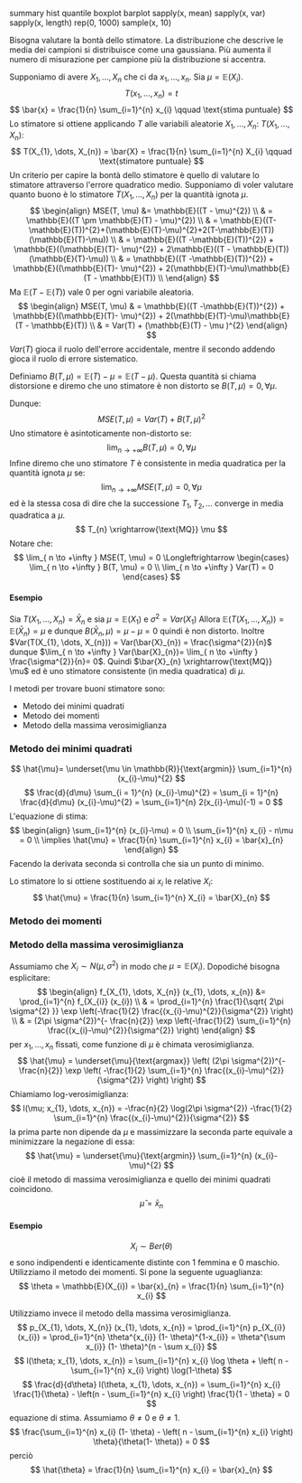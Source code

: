 summary
hist
quantile
boxplot
barplot
sapply(x, mean)
sapply(x, var)
sapply(x, length)
rep(0, 1000)
sample(x, 10)

Bisogna valutare la bontà dello stimatore.
La distribuzione che descrive le media dei campioni si distribuisce come una gaussiana.
Più aumenta il numero di misurazione per campione più la distribuzione si accentra.

Supponiamo di avere $X_{1}, \dots, X_{n}$ che ci da $x_{1}, \dots, x_{n}$. Sia $\mu = \mathbb{E}(X_{i})$.
$$
T(x_{1}, \dots, x_{n}) = t
$$
$$
\bar{x} = \frac{1}{n} \sum_{i=1}^{n} x_{i} \qquad \text{stima puntuale}
$$
Lo stimatore si ottiene applicando $T$ alle variabili aleatorie $X_{1}, \dots, X_{n}$: $T(X_{1}, \dots,X_{n})$:
$$
T(X_{1}, \dots, X_{n}) = \bar{X} = \frac{1}{n} \sum_{i=1}^{n} X_{i} \qquad \text{stimatore puntuale}
$$
Un criterio per capire la bontà dello stimatore è quello di valutare lo stimatore attraverso l'errore quadratico medio.
Supponiamo di voler valutare quanto buono è lo stimatore $T(X_{1}, \dots, X_{n})$ per la quantità ignota $\mu$.
$$
\begin{align}
MSE(T, \mu) &= \mathbb{E}((T - \mu)^{2}) \\
 & = \mathbb{E}((T \pm \mathbb{E}(T) - \mu)^{2}) \\
 & = \mathbb{E}((T- \mathbb{E}(T))^{2}+(\mathbb{E}(T)-\mu)^{2}+2(T-\mathbb{E}(T))(\mathbb{E}(T)-\mu)) \\
 & = \mathbb{E}((T -\mathbb{E}(T))^{2})  + \mathbb{E}((\mathbb{E}(T)- \mu)^{2}) + 2\mathbb{E}((T - \mathbb{E}(T))(\mathbb{E}(T)-\mu)) \\
 & = \mathbb{E}((T -\mathbb{E}(T))^{2})  + \mathbb{E}((\mathbb{E}(T)- \mu)^{2}) + 2(\mathbb{E}(T)-\mu)\mathbb{E}(T - \mathbb{E}(T)) \\
\end{align}
$$
Ma $\mathbb{E}(T - \mathbb{E}(T))$ vale $0$ per ogni variabile aleatoria.
$$
\begin{align}
 MSE(T, \mu) & = \mathbb{E}((T -\mathbb{E}(T))^{2})  + \mathbb{E}((\mathbb{E}(T)- \mu)^{2}) + 2(\mathbb{E}(T)-\mu)\mathbb{E}(T - \mathbb{E}(T)) \\
 & = Var(T) + (\mathbb{E}(T) - \mu )^{2}
\end{align}
$$
$Var(T)$ gioca il ruolo dell'errore accidentale, mentre il secondo addendo gioca il ruolo di errore sistematico.

Definiamo $B(T, \mu) = \mathbb{E}(T)-\mu= \mathbb{E}(T - \mu)$. Questa quantità si chiama distorsione e diremo che uno stimatore è non distorto se $B(T, \mu)= 0, \forall \mu$.

Dunque:
$$
MSE(T, \mu) = Var(T) + B(T, \mu)^{2}
$$
Uno stimatore è asintoticamente non-distorto se:
$$
\lim_{ n \to +\infty } B(T, \mu) = 0, \forall \mu
$$
Infine diremo che uno stimatore $T$ è consistente in media quadratica per la quantità ignota $\mu$ se:
$$
\lim_{ n \to +\infty } MSE(T, \mu) = 0, \forall \mu
$$
ed è la stessa cosa di dire che la successione $T_{1}, T_{2}, \dots$ converge in media quadratica a $\mu$.
$$
T_{n} \xrightarrow{\text{MQ}} \mu
$$
Notare che:
$$
\lim_{ n \to +\infty } MSE(T, \mu) = 0 \Longleftrightarrow \begin{cases}
\lim_{ n \to +\infty } B(T, \mu) = 0 \\
\lim_{ n \to +\infty } Var(T) = 0
\end{cases}
$$
#### Esempio
Sia $T(X_{1}, \dots, X_{n}) = \bar{X}_{n}$ e sia $\mu = \mathbb{E}(X_{1})$ e $\sigma^{2}=Var(X_{1})$
Allora $\mathbb{E}(T(X_{1}, \dots, X_{n}))= \mathbb{E}(\bar{X}_{n}) = \mu$ e dunque $B(\bar{X}_{n}, \mu) = \mu - \mu = 0$ quindi è non distorto.
Inoltre $Var(T(X_{1}, \dots, X_{n})) = Var(\bar{X}_{n}) = \frac{\sigma^{2}}{n}$ dunque $\lim_{ n \to +\infty } Var(\bar{X}_{n})= \lim_{ n \to +\infty } \frac{\sigma^{2}}{n}= 0$.
Quindi $\bar{X}_{n} \xrightarrow{\text{MQ}} \mu$ ed è uno stimatore consistente (in media quadratica) di $\mu$.

I metodi per trovare buoni stimatore sono:
- Metodo dei minimi quadrati
- Metodo dei momenti
- Metodo della massima verosimiglianza

### Metodo dei minimi quadrati
$$
\hat{\mu}=  \underset{\mu \in \mathbb{R}}{\text{argmin}} \sum_{i=1}^{n} (x_{i}-\mu)^{2}
$$
$$
\frac{d}{d\mu} \sum_{i = 1}^{n} (x_{i}-\mu)^{2} = \sum_{i = 1}^{n} \frac{d}{d\mu} (x_{i}-\mu)^{2} = \sum_{i=1}^{n} 2(x_{i}-\mu)(-1) = 0
$$
L'equazione di stima:
$$
\begin{align}
\sum_{i=1}^{n}  (x_{i}-\mu) = 0 \\
\sum_{i=1}^{n} x_{i} - n\mu = 0 \\
\implies \hat{\mu} = \frac{1}{n} \sum_{i=1}^{n} x_{i} = \bar{x}_{n}
\end{align}
$$
Facendo la derivata seconda si controlla che sia un punto di minimo.

Lo stimatore lo si ottiene sostituendo ai $x_{i}$ le relative $X_{i}$:
$$
\hat{\mu} = \frac{1}{n} \sum_{i=1}^{n} X_{i} = \bar{X}_{n}
$$
### Metodo dei momenti


### Metodo della massima verosimiglianza
Assumiamo che $X_{i} \sim N(\mu, \sigma^{2})$ in modo che $\mu = \mathbb{E}(X_{i})$. Dopodiché bisogna esplicitare:
$$
\begin{align}
f_{X_{1}, \dots, X_{n}} (x_{1}, \dots, x_{n}) &= \prod_{i=1}^{n} f_{X_{i}} (x_{i})  \\
 & = \prod_{i=1}^{n}  \frac{1}{\sqrt{ 2\pi \sigma^{2} }} \exp \left(-\frac{1}{2} \frac{(x_{i}-\mu)^{2}}{\sigma^{2}} \right)  \\
 & = (2\pi \sigma^{2})^{- \frac{n}{2}} \exp \left(-\frac{1}{2} \sum_{i=1}^{n} \frac{(x_{i}-\mu)^{2}}{\sigma^{2}} \right)
\end{align}
$$
per $x_{1}, \dots, x_{n}$ fissati, come funzione di $\mu$ è chimata verosimiglianza.
$$
\hat{\mu} = \underset{\mu}{\text{argmax}} \left( (2\pi \sigma^{2})^{-\frac{n}{2}} \exp \left( -\frac{1}{2} \sum_{i=1}^{n} \frac{(x_{i}-\mu)^{2}}{\sigma^{2}} \right) \right)
$$
Chiamiamo log-verosimiglianza:
$$
l(\mu; x_{1}, \dots, x_{n}) = -\frac{n}{2} \log(2\pi \sigma^{2}) -\frac{1}{2} \sum_{i=1}^{n} \frac{(x_{i}-\mu)^{2}}{\sigma^{2}}
$$
la prima parte non dipende da $\mu$ e massimizzare la seconda parte equivale a minimizzare la negazione di essa:
$$
\hat{\mu} = \underset{\mu}{\text{argmin}} \sum_{i=1}^{n} (x_{i}-\mu)^{2}
$$
cioè il metodo di massima verosimiglianza e quello dei minimi quadrati coincidono.
$$
\hat{\mu} = \bar{x}_{n}
$$
#### Esempio
$$
X_{i} \sim Ber(\theta)
$$
e sono indipendenti e identicamente distinte con $1$ femmina e $0$ maschio. Utilizziamo il metodo dei momenti.
Si pone la seguente uguaglianza:
$$
\theta = \mathbb{E}(X_{i}) = \bar{x}_{n} = \frac{1}{n} \sum_{i=1}^{n} x_{i}
$$

Utilizziamo invece il metodo della massima verosimiglianza.
$$
p_{X_{1}, \dots, X_{n}} (x_{1}, \dots, x_{n}) = \prod_{i=1}^{n} p_{X_{i}} (x_{i}) = \prod_{i=1}^{n} \theta^{x_{i}} (1- \theta)^{1-x_{i}} = \theta^{\sum x_{i}} (1- \theta)^{n - \sum x_{i}}
$$
$$
l(\theta; x_{1}, \dots, x_{n}) = \sum_{i=1}^{n} x_{i} \log \theta + \left( n - \sum_{i=1}^{n} x_{i} \right) \log(1-\theta)
$$
$$
\frac{d}{d\theta} l(\theta, x_{1}, \dots, x_{n}) = \sum_{i=1}^{n} x_{i} \frac{1}{\theta} - \left(n - \sum_{i=1}^{n} x_{i} \right) \frac{1}{1 - \theta} = 0
$$
equazione di stima. Assumiamo $\theta \neq 0$ e $\theta \neq 1$.
$$
\frac{\sum_{i=1}^{n} x_{i} (1- \theta) - \left( n - \sum_{i=1}^{n} x_{i} \right) \theta}{\theta(1- \theta)} = 0
$$
perciò
$$
\hat{\theta} = \frac{1}{n} \sum_{i=1}^{n} x_{i} = \bar{x}_{n}
$$